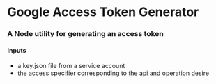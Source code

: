 # Google Access Token Generator
### A Node utility for generating an access token 
#### Inputs
* a key.json file from a service account
* the access specifier corresponding to the api and operation desire



